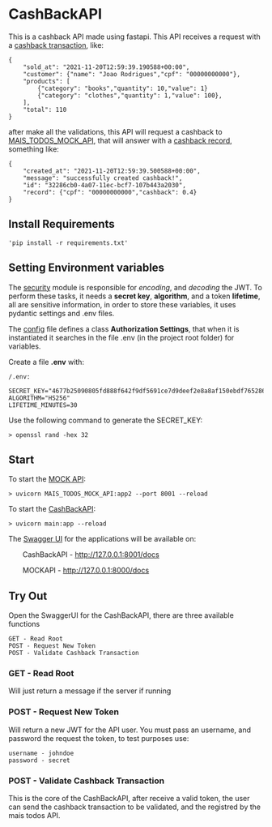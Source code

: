 <h1> CashBackAPI </h1>

This is a cashback API made using fastapi. This API receives a request with a [cashback transaction](models.py), like:

    {
        "sold_at": "2021-11-20T12:59:39.190588+00:00",
        "customer": {"name": "Joao Rodrigues","cpf": "00000000000"},
        "products": [
            {"category": "books","quantity": 10,"value": 1}
            {"category": "clothes","quantity": 1,"value": 100},
        ],
        "total": 110
    }

after make all the validations, this API will request a cashback to [MAIS_TODOS_MOCK_API](MAIS_TODOS_MOCK_API.py), that will answer with a [cashback record](models.py), something like:

    {
        "created_at": "2021-11-20T12:59:39.500588+00:00",
        "message": "successfully created cashback!",
        "id": "32286cb0-4a07-11ec-bcf7-107b443a2030",
        "record": {"cpf": "00000000000","cashback": 0.4}
    }

<h2> Install Requirements </h2>

    'pip install -r requirements.txt'

<h2> Setting Environment variables </h2>

The [security](security) module is responsible for _encoding_, and _decoding_ the JWT. To perform these tasks, it needs a **secret key**, **algorithm**, and a token **lifetime**, all are sensitive information, in order to store these variables, it uses pydantic settings and .env files.

The [config](config.py) file defines a class **Authorization Settings**, that when it is instantiated it searches in the file .env (in the project root folder) for variables.

Create a file **.env** with:

    /.env:

    SECRET_KEY="4677b25090805fd888f642f9df5691ce7d9deef2e8a8af150ebdf765286fa87e"
    ALGORITHM="HS256"
    LIFETIME_MINUTES=30

Use the following command to generate the SECRET_KEY:

    > openssl rand -hex 32



<h2> Start </h2>

To start the [MOCK API](MAIS_TODOS_MOCK_API.py):

    > uvicorn MAIS_TODOS_MOCK_API:app2 --port 8001 --reload


To start the [CashBackAPI](main.py):


    > uvicorn main:app --reload

The [Swagger UI](https://swagger.io/tools/swagger-ui/) for the applications will be available on:

&emsp;&emsp;CashBackAPI - http://127.0.0.1:8001/docs 

&emsp;&emsp;MOCKAPI - http://127.0.0.1:8000/docs

<h2> Try Out </h2>

Open the SwaggerUI for the CashBackAPI, there are three available functions

    GET - Read Root
    POST - Request New Token
    POST - Validate Cashback Transaction

<h3> GET - Read Root </h3>

Will just return a message if the server if running

<h3> POST - Request New Token </h3>

Will return a new JWT for the API user. You must pass an username, and password the request the token, to test purposes use:

    username - johndoe
    password - secret

<h3>  POST - Validate Cashback Transaction </h3>

This is the core of the CashBackAPI, after receive a valid token, the user can send the cashback transaction to be validated, and the registred by the mais todos API.




